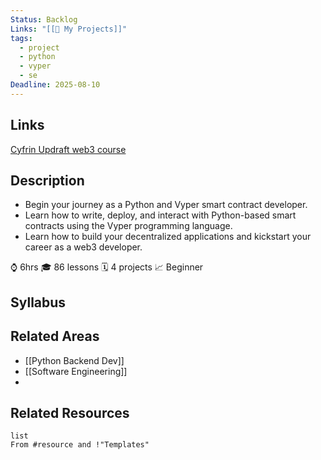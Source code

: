 ```yaml
---
Status: Backlog
Links: "[[🚧 My Projects]]"
tags:
  - project
  - python
  - vyper
  - se
Deadline: 2025-08-10
---
```


## Links

[Cyfrin Updraft web3 course](https://updraft.cyfrin.io/courses/intro-python-vyper-smart-contract-development)

## Description

- Begin your journey as a Python and Vyper smart contract developer. 
- Learn how to write, deploy, and interact with Python-based smart contracts using the Vyper programming language. 
- Learn how to build your decentralized applications and kickstart your career as a web3 developer.

⌚️ 6hrs 🎓 86 lessons 🗓️ 4 projects 📈 Beginner

## Syllabus


## Related Areas

- [[Python Backend Dev]]
- [[Software Engineering]]
- 
## Related Resources

```dataview
list
From #resource and !"Templates"
```
